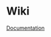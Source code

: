 # Wiki

[Documentation]

[Documentation]: [https://github.com/mahermali/litearch.trafik/wiki/Overview]
